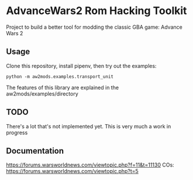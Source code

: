# AdvanceWars2 Rom Hacking Toolkit
Project to build a better tool for modding the classic GBA game: Advance Wars 2

## Usage
Clone this repository, install pipenv, then try out the examples:

```
python -m aw2mods.examples.transport_unit

```
The features of this library are explained in the aw2mods/examples/directory

## TODO
There's a lot that's not implemented yet. This is very much a work in progress


## Documentation
https://forums.warsworldnews.com/viewtopic.php?f=11&t=11130
COs: https://forums.warsworldnews.com/viewtopic.php?t=5
